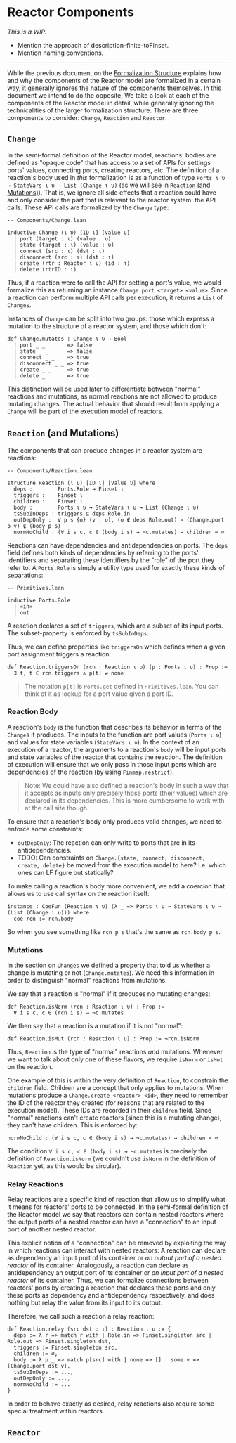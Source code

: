 # Reactor Components

*This is a WIP.*

* Mention the approach of description-finite-toFinset.
* Mention naming conventions.

---

While the previous document on the [Formalization Structure](1.%20Formalization%20Structure.md)
explains how and why the components of the Reactor model are formalized in a certain way,
it generally ignores the nature of the components themselves.
In this document we intend to do the opposite: We take a look at each of the components of
the Reactor model in detail, while generally ignoring the technicalities of the larger 
formalization structure. There are three components to consider: `Change`, `Reaction` and `Reactor`.

## `Change`

In the semi-formal definition of the Reactor model, reactions' bodies are defined as "opaque code" that
has access to a set of APIs for settings ports' values, connecting ports, creating reactors, etc.
The definition of a reaction's body used in *this* formalization is as a function of type
`Ports ι υ → StateVars ι υ → List (Change ι υ)` (as we will see in [`Reaction` (and Mutations)](#reaction-and-mutations)).
That is, we ignore all side effects that a reaction could have and only consider the part that is
relevant to the reactor system: the API calls. These API calls are formalized by the `Change` type:

```lean
-- Components/Change.lean

inductive Change (ι υ) [ID ι] [Value υ]
  | port (target : ι) (value : υ)
  | state (target : ι) (value : υ)
  | connect (src : ι) (dst : ι)
  | disconnect (src : ι) (dst : ι)
  | create (rtr : Reactor ι υ) (id : ι)
  | delete (rtrID : ι)
```

Thus, if a reaction were to call the API for setting a port's value, we would formalize this as returning
an instance `Change.port <target> <value>`. Since a reaction can perform multiple API calls per execution,
it returns a `List` of `Change`s.

Instances of `Change` can be split into two groups: those which express a mutation to the structure of a
reactor system, and those which don't:

```lean
def Change.mutates : Change ι υ → Bool 
  | port _ _       => false
  | state _ _      => false
  | connect _ _    => true
  | disconnect _ _ => true
  | create _ _     => true
  | delete _       => true
```

This distinction will be used later to differentiate between "normal" reactions and mutations, as normal
reactions are not allowed to produce mutating changes.
The actual behavior that should result from applying a `Change` will be part of the execution model of reactors.

## `Reaction` (and Mutations)

The components that can produce changes in a reactor system are reactions:

```lean
-- Components/Reaction.lean

structure Reaction (ι υ) [ID ι] [Value υ] where
  deps :        Ports.Role → Finset ι 
  triggers :    Finset ι
  children :    Finset ι
  body :        Ports ι υ → StateVars ι υ → List (Change ι υ)
  tsSubInDeps : triggers ⊆ deps Role.in
  outDepOnly :  ∀ p s {o} (v : υ), (o ∉ deps Role.out) → (Change.port o v) ∉ (body p s)
  normNoChild : (∀ i s c, c ∈ (body i s) → ¬c.mutates) → children = ∅
```

Reactions can have dependencies and antidependencies on ports. 
The `deps` field defines both kinds of dependencies by referring to the ports' identifiers and separating
these identifiers by the "role" of the port they refer to.
A `Ports.Role` is simply a utility type used for exactly these kinds of separations:

```lean
-- Primitives.lean

inductive Ports.Role 
  | «in» 
  | out
```

A reaction declares a set of `triggers`, which are a subset of its input ports.
The subset-property is enforced by `tsSubInDeps`.

Thus, we can define properties like `triggersOn` which defines when a given port assignment triggers
a reaction:

```lean
def Reaction.triggersOn (rcn : Reaction ι υ) (p : Ports ι υ) : Prop :=
  ∃ t, t ∈ rcn.triggers ∧ p[t] ≠ none
```

> The notation `p[t]` is `Ports.get` defined in `Primitives.lean`.
> You can think of it as lookup for a port value given a port ID.

### Reaction Body

A reaction's `body` is the function that describes its behavior in terms of the `Change`s it produces.
The inputs to the function are port values (`Ports ι υ`) and values for state variables
(`StateVars ι υ`). In the context of an execution of a reactor, the arguments to a reaction's `body`
will be input ports and state variables of the reactor that contains the reaction. The definition of
execution will ensure that we only pass in those input ports which are dependencies of the reaction (by
using `Finmap.restrict`).

> Note:
> We could have also defined a reaction's body in such a way that it accepts as inputs only
> precisely those ports (their values) which are declared in its dependencies.
> This is more cumbersome to work with at the call site though.

To ensure that a reaction's body only produces valid changes, we need to enforce some constraints:

* `outDepOnly`: The reaction can only write to ports that are in its antidependencies.
* TODO: Can constraints on `Change.{state, connect, disconnect, create, delete}` be moved from the
        execution model to here? I.e. which ones can LF figure out statically?

To make calling a reaction's body more convenient, we add a coercion that allows us to use call syntax
on the reaction itself:

```lean
instance : CoeFun (Reaction ι υ) (λ _ => Ports ι υ → StateVars ι υ → (List (Change ι υ))) where
  coe rcn := rcn.body
```

So when you see something like `rcn p s` that's the same as `rcn.body p s`.

### Mutations

In the section on `Changes` we defined a property that told us whether a change is mutating or not
(`Change.mutates`). We need this information in order to distinguish "normal" reactions from mutations.

We say that a reaction is "normal" if it produces no mutating changes:

```lean
def Reaction.isNorm (rcn : Reaction ι υ) : Prop :=
  ∀ i s c, c ∈ (rcn i s) → ¬c.mutates
```

We then say that a reaction is a mutation if it is not "normal":

```lean
def Reaction.isMut (rcn : Reaction ι υ) : Prop := ¬rcn.isNorm
```

Thus, `Reaction` is the type of "normal" reactions *and* mutations.
Whenever we want to talk about only one of these flavors, we require `isNorm` or `isMut` on the reaction.

One example of this is within the very definition of `Reaction`, to constrain the `children` field.
Children are a concept that only applies to mutations.
When mutations produce a `Change.create <reactor> <id>`, they need to remember the ID of the reactor they
created (for reasons that are related to the execution model). These IDs are recorded in their `children`
field. Since "normal" reactions can't create reactors (since this is a mutating change), they can't have
children. This is enforced by:

```lean
normNoChild : (∀ i s c, c ∈ (body i s) → ¬c.mutates) → children = ∅
```

The condition `∀ i s c, c ∈ (body i s) → ¬c.mutates` is precisely the definition of `Reaction.isNorm` (we
couldn't use `isNorm` in the definition of `Reaction` yet, as this would be circular).

### Relay Reactions

Relay reactions are a specific kind of reaction that allow us to simplify what it means for reactors' ports to be connected.
In the semi-formal definition of the Reactor model we say that reactors can contain nested reactors where the output ports of
a nested reactor can have a "connection" to an input port of another nested reactor.

This explicit notion of a "connection" can be removed by exploiting the way in which reactions can interact with nested reactors:
A reaction can declare as dependency an input port of its container or *an output port of a nested reactor* of its container.
Analogously, a reaction can declare as antidependency an output port of its container or *an input port of a nested reactor* of its container.
Thus, we can formalize connections between reactors' ports by creating a reaction that declares these ports and only these ports as dependency
and antidependency respectively, and does nothing but relay the value from its input to its output.

Therefore, we call such a reaction a relay reaction:

```lean
def Reaction.relay (src dst : ι) : Reaction ι υ := {
  deps := λ r => match r with | Role.in => Finset.singleton src | Role.out => Finset.singleton dst,
  triggers := Finset.singleton src,
  children := ∅,
  body := λ p _ => match p[src] with | none => [] | some v => [Change.port dst v],
  tsSubInDeps := ...,
  outDepOnly := ...,
  normNoChild := ...
}
```

In order to behave exactly as desired, relay reactions also require some special treatment within reactors.

## `Reactor`

